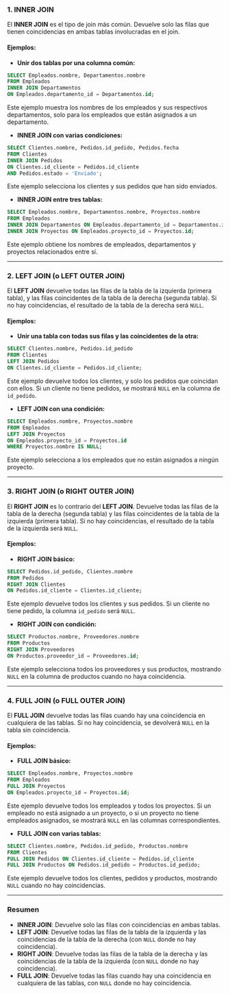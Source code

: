 
### 1. **INNER JOIN**

El **INNER JOIN** es el tipo de join más común. Devuelve solo las filas que tienen coincidencias en ambas tablas involucradas en el join.

#### Ejemplos:

- **Unir dos tablas por una columna común:**

```sql
SELECT Empleados.nombre, Departamentos.nombre
FROM Empleados
INNER JOIN Departamentos
ON Empleados.departamento_id = Departamentos.id;
```
Este ejemplo muestra los nombres de los empleados y sus respectivos departamentos, solo para los empleados que están asignados a un departamento.

- **INNER JOIN con varias condiciones:**

```sql
SELECT Clientes.nombre, Pedidos.id_pedido, Pedidos.fecha
FROM Clientes
INNER JOIN Pedidos
ON Clientes.id_cliente = Pedidos.id_cliente
AND Pedidos.estado = 'Enviado';
```
Este ejemplo selecciona los clientes y sus pedidos que han sido enviados.

- **INNER JOIN entre tres tablas:**

```sql
SELECT Empleados.nombre, Departamentos.nombre, Proyectos.nombre
FROM Empleados
INNER JOIN Departamentos ON Empleados.departamento_id = Departamentos.id
INNER JOIN Proyectos ON Empleados.proyecto_id = Proyectos.id;
```
Este ejemplo obtiene los nombres de empleados, departamentos y proyectos relacionados entre sí.

---

### 2. **LEFT JOIN (o LEFT OUTER JOIN)**

El **LEFT JOIN** devuelve todas las filas de la tabla de la izquierda (primera tabla), y las filas coincidentes de la tabla de la derecha (segunda tabla). Si no hay coincidencias, el resultado de la tabla de la derecha será `NULL`.

#### Ejemplos:

- **Unir una tabla con todas sus filas y las coincidentes de la otra:**

```sql
SELECT Clientes.nombre, Pedidos.id_pedido
FROM Clientes
LEFT JOIN Pedidos
ON Clientes.id_cliente = Pedidos.id_cliente;
```
Este ejemplo devuelve todos los clientes, y solo los pedidos que coincidan con ellos. Si un cliente no tiene pedidos, se mostrará `NULL` en la columna de `id_pedido`.

- **LEFT JOIN con una condición:**

```sql
SELECT Empleados.nombre, Proyectos.nombre
FROM Empleados
LEFT JOIN Proyectos
ON Empleados.proyecto_id = Proyectos.id
WHERE Proyectos.nombre IS NULL;
```
Este ejemplo selecciona a los empleados que no están asignados a ningún proyecto.

---

### 3. **RIGHT JOIN (o RIGHT OUTER JOIN)**

El **RIGHT JOIN** es lo contrario del **LEFT JOIN**. Devuelve todas las filas de la tabla de la derecha (segunda tabla) y las filas coincidentes de la tabla de la izquierda (primera tabla). Si no hay coincidencias, el resultado de la tabla de la izquierda será `NULL`.

#### Ejemplos:

- **RIGHT JOIN básico:**

```sql
SELECT Pedidos.id_pedido, Clientes.nombre
FROM Pedidos
RIGHT JOIN Clientes
ON Pedidos.id_cliente = Clientes.id_cliente;
```
Este ejemplo devuelve todos los clientes y sus pedidos. Si un cliente no tiene pedido, la columna `id_pedido` será `NULL`.

- **RIGHT JOIN con condición:**

```sql
SELECT Productos.nombre, Proveedores.nombre
FROM Productos
RIGHT JOIN Proveedores
ON Productos.proveedor_id = Proveedores.id;
```
Este ejemplo selecciona todos los proveedores y sus productos, mostrando `NULL` en la columna de productos cuando no haya coincidencia.

---

### 4. **FULL JOIN (o FULL OUTER JOIN)**

El **FULL JOIN** devuelve todas las filas cuando hay una coincidencia en cualquiera de las tablas. Si no hay coincidencia, se devolverá `NULL` en la tabla sin coincidencia.

#### Ejemplos:

- **FULL JOIN básico:**

```sql
SELECT Empleados.nombre, Proyectos.nombre
FROM Empleados
FULL JOIN Proyectos
ON Empleados.proyecto_id = Proyectos.id;
```
Este ejemplo devuelve todos los empleados y todos los proyectos. Si un empleado no está asignado a un proyecto, o si un proyecto no tiene empleados asignados, se mostrará `NULL` en las columnas correspondientes.

- **FULL JOIN con varias tablas:**

```sql
SELECT Clientes.nombre, Pedidos.id_pedido, Productos.nombre
FROM Clientes
FULL JOIN Pedidos ON Clientes.id_cliente = Pedidos.id_cliente
FULL JOIN Productos ON Pedidos.id_pedido = Productos.id_pedido;
```
Este ejemplo devuelve todos los clientes, pedidos y productos, mostrando `NULL` cuando no hay coincidencias.

---

### Resumen

- **INNER JOIN**: Devuelve solo las filas con coincidencias en ambas tablas.
- **LEFT JOIN**: Devuelve todas las filas de la tabla de la izquierda y las coincidencias de la tabla de la derecha (con `NULL` donde no hay coincidencia).
- **RIGHT JOIN**: Devuelve todas las filas de la tabla de la derecha y las coincidencias de la tabla de la izquierda (con `NULL` donde no hay coincidencia).
- **FULL JOIN**: Devuelve todas las filas cuando hay una coincidencia en cualquiera de las tablas, con `NULL` donde no hay coincidencia.
